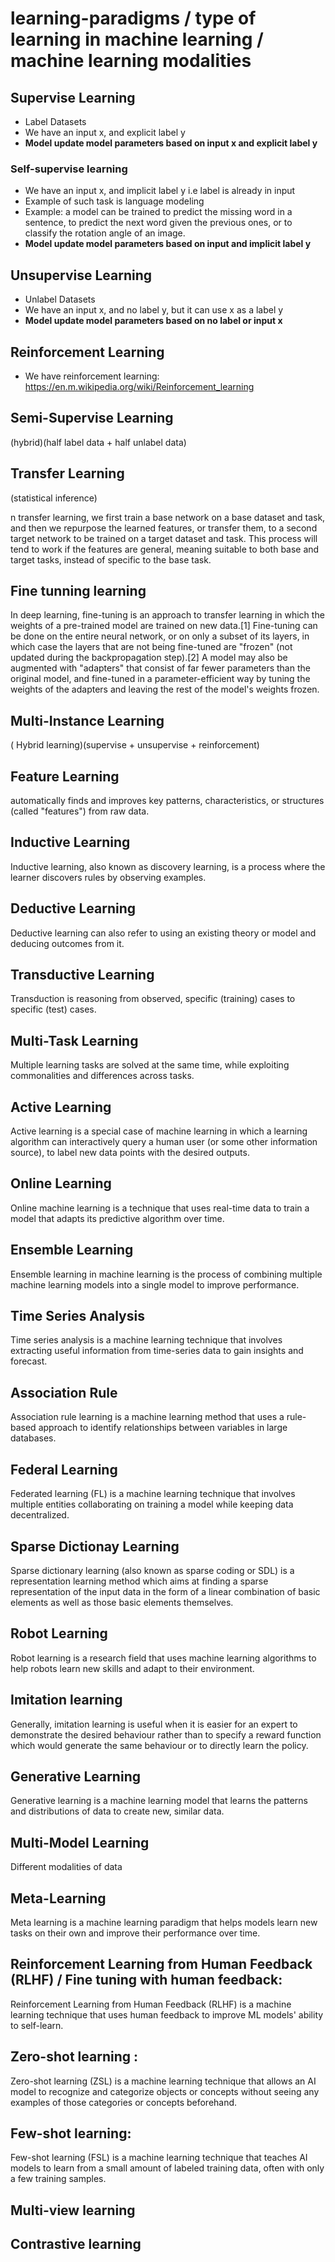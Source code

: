 # learning-paradigms / type of learning in machine learning / machine learning modalities

## Supervise Learning

* Label Datasets
* We have an input x, and explicit label y
* **Model update model parameters based on input x and explicit label y**

### Self-supervise learning

* We have an input x, and implicit label y i.e label is already in input
* Example of such task is language modeling 
* Example: a model can be trained to predict the missing word in a sentence, to predict the next word given the previous ones, or to classify the rotation angle of an image.
* **Model update model parameters based on input and implicit label y**


## Unsupervise Learning
* Unlabel Datasets
* We have an input x, and no label y, but it can use x as a label y
* **Model update model parameters based on no label or input x**

## Reinforcement Learning
* We have 
reinforcement learning: https://en.m.wikipedia.org/wiki/Reinforcement_learning

## Semi-Supervise Learning

(hybrid)(half label data + half unlabel data)


## Transfer Learning

(statistical inference)

n transfer learning, we first train a base network on a base dataset and task, and then we repurpose the learned features, or transfer them, to a second target network to be trained on a target dataset and task. This process will tend to work if the features are general, meaning suitable to both base and target tasks, instead of specific to the base task.



## Fine tunning learning

In deep learning, fine-tuning is an approach to transfer learning in which the weights of a pre-trained model are trained on new data.[1] Fine-tuning can be done on the entire neural network, or on only a subset of its layers, in which case the layers that are not being fine-tuned are "frozen" (not updated during the backpropagation step).[2] A model may also be augmented with "adapters" that consist of far fewer parameters than the original model, and fine-tuned in a parameter-efficient way by tuning the weights of the adapters and leaving the rest of the model's weights frozen.


## Multi-Instance Learning

( Hybrid learning)(supervise + unsupervise + reinforcement)

## Feature Learning
automatically finds and improves key patterns, characteristics, or structures (called "features") from raw data. 

## Inductive Learning

Inductive learning, also known as discovery learning, is a process where the learner discovers rules by observing examples.

## Deductive Learning

Deductive learning can also refer to using an existing theory or model and deducing outcomes from it.

## Transductive Learning

Transduction is reasoning from observed, specific (training) cases to specific (test) cases. 

## Multi-Task Learning
Multiple learning tasks are solved at the same time, while exploiting commonalities and differences across tasks.

## Active Learning
Active learning is a special case of machine learning in which a learning algorithm can interactively query a human user (or some other information source), to label new data points with the desired outputs.

## Online Learning
Online machine learning is a technique that uses real-time data to train a model that adapts its predictive algorithm over time.

## Ensemble Learning
Ensemble learning in machine learning is the process of combining multiple machine learning models into a single model to improve performance. 

## Time Series Analysis
Time series analysis is a machine learning technique that involves extracting useful information from time-series data to gain insights and forecast. 

## Association Rule
Association rule learning is a machine learning method that uses a rule-based approach to identify relationships between variables in large databases.

## Federal Learning
Federated learning (FL) is a machine learning technique that involves multiple entities collaborating on training a model while keeping data decentralized.

## Sparse Dictionay Learning

Sparse dictionary learning (also known as sparse coding or SDL) is a representation learning method which aims at finding a sparse representation of the input data in the form of a linear combination of basic elements as well as those basic elements themselves. 

## Robot Learning

Robot learning is a research field that uses machine learning algorithms to help robots learn new skills and adapt to their environment. 

## Imitation learning

Generally, imitation learning is useful when it is easier for an expert to demonstrate the desired behaviour rather than to specify a reward function which would generate the same behaviour or to directly learn the policy.

## Generative Learning

Generative learning is a machine learning model that learns the patterns and distributions of data to create new, similar data. 

## Multi-Model Learning

Different modalities of data

## Meta-Learning
Meta learning is a machine learning paradigm that helps models learn new tasks on their own and improve their performance over time.


## Reinforcement Learning from Human Feedback (RLHF) / Fine tuning with human feedback:
Reinforcement Learning from Human Feedback (RLHF) is a machine learning technique that uses human feedback to improve ML models' ability to self-learn.


## Zero-shot learning : 

Zero-shot learning (ZSL) is a machine learning technique that allows an AI model to recognize and categorize objects or concepts without seeing any examples of those categories or concepts beforehand.


## Few-shot learning: 

Few-shot learning (FSL) is a machine learning technique that teaches AI models to learn from a small amount of labeled training data, often with only a few training samples. 

## Multi-view learning

## Contrastive learning

